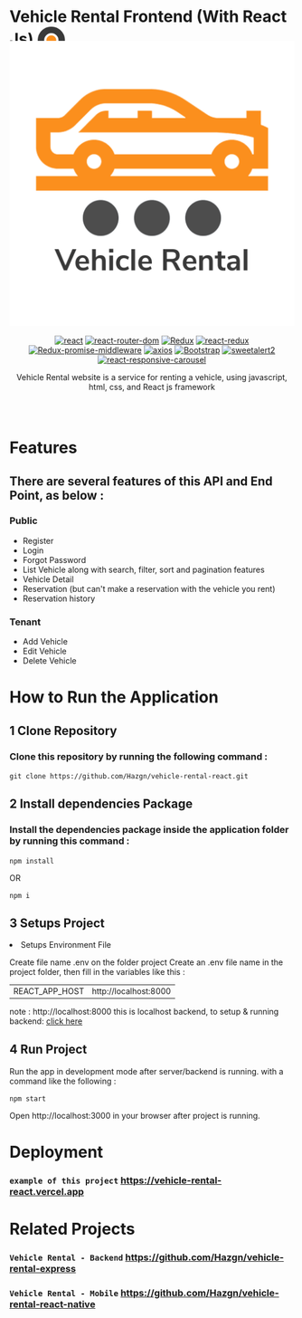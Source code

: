 # Vehicle Rental Frontend (With React Js) <img src='./src/assets/img/vehicleRentalIcon.png' height='50' align='center' />

<div style="text-align:center;position:relative; bottom:43px" align="center">
<img src='./src/assets/gif/vehicleRentalLoading.gif' width='auto' />

[![react](https://img.shields.io/npm/v/react?label=react)](https://reactjs.org)
[![react-router-dom](https://img.shields.io/badge/react--router--dom-6.2.1-blue)](https://www.npmjs.com/package/react-router-dom)
[![Redux](https://img.shields.io/npm/v/redux?label=redux)](https://www.npmjs.com/package/redux)
[![react-redux](https://img.shields.io/badge/react--redux-7.2.6-blue)](https://www.npmjs.com/package/react-redux)
[![Redux-promise-middleware](https://img.shields.io/npm/v/redux-promise-middleware?label=redux-promise-middleware)](https://www.npmjs.com/package/redux-promise-middleware)
[![axios](https://img.shields.io/badge/axios-0.24.0-blue)](https://www.npmjs.com/package/axios)
[![Bootstrap](https://img.shields.io/npm/v/bootstrap?label=bootstrap)](https://www.npmjs.com/package/bootstrap)
[![sweetalert2](https://img.shields.io/npm/v/sweetalert2?label=sweetalert2)](https://www.npmjs.com/package/sweetalert2)
[![react-responsive-carousel](https://img.shields.io/npm/v/react-responsive-carousel?label=react-responsive-carousel)](https://www.npmjs.com/package/react-responsive-carousel)

Vehicle Rental website is a service for renting a vehicle, using javascript, html, css, and
React js framework

</div>

# Features

## There are several features of this API and End Point, as below :

### Public

<ul>
<li>Register</li>
<li>Login</li>
<li>Forgot Password</li>
<li>List Vehicle along with search, filter, sort and pagination features</li>
<li>Vehicle Detail</li>
<li>Reservation (but can't make a reservation with the vehicle you rent)</li>
<li>Reservation history</li>
</ul>

### Tenant

<ul>
<li>Add Vehicle</li>
<li>Edit Vehicle</li>
<li>Delete Vehicle</li>
</ul>

# How to Run the Application

## 1 Clone Repository

### Clone this repository by running the following command :

```
git clone https://github.com/Hazgn/vehicle-rental-react.git
```

## 2 Install dependencies Package

### Install the dependencies package inside the application folder by running this command :

```
npm install
```

OR

```
npm i
```

## 3 Setups Project

<li>Setups Environment File</li>
<p>
Create file name .env on the folder project
Create an .env file name in the project folder, then fill in the variables like this :
</p>

<table>
<tr>
<td>REACT_APP_HOST</td>
<td>http://localhost:8000</td>
</tr>
</table>

note : http://localhost:8000 this is localhost backend, to setup & running backend: <a href='https://github.com/Hazgn/vehicle-rental-express'>click here</a>

## 4 Run Project

Run the app in development mode after server/backend is running. with a command like the following :

```
npm start
```

Open http://localhost:3000 in your browser after project is running.

# Deployment

### `example of this project` <https://vehicle-rental-react.vercel.app>

# Related Projects

### `Vehicle Rental - Backend` <https://github.com/Hazgn/vehicle-rental-express>

### `Vehicle Rental - Mobile` <https://github.com/Hazgn/vehicle-rental-react-native>
